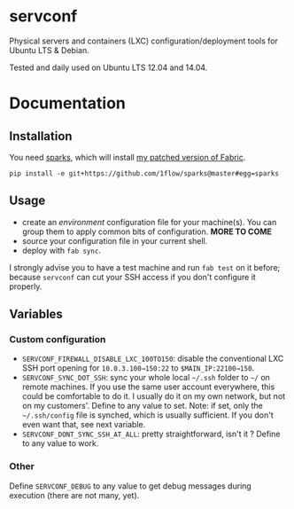 servconf
========

Physical servers and containers (LXC) configuration/deployment tools for Ubuntu LTS & Debian.

Tested and daily used on Ubuntu LTS 12.04 and 14.04.


# Documentation


## Installation

You need [sparks](https://github.com/1flow/sparks), which will install [my patched version of Fabric](https://github.com/Karmak23/fabric).

	pip install -e git+https://github.com/1flow/sparks@master#egg=sparks


## Usage

- create an *environment* configuration file for your machine(s). You can group them to apply common bits of configuration. **MORE TO COME**
- source your configuration file in your current shell.
- deploy with `fab sync`.

I strongly advise you to have a test machine and run `fab test` on it before; because `servconf` can cut your SSH access if you don't configure it properly.

## Variables

### Custom configuration

- `SERVCONF_FIREWALL_DISABLE_LXC_100TO150`: disable the conventional LXC SSH port opening for `10.0.3.100→150:22` to `$MAIN_IP:22100→150`.
- `SERVCONF_SYNC_DOT_SSH`: sync your whole local `~/.ssh` folder to `~/` on remote machines. If you use the same user account everywhere, this could be comfortable to do it. I usually do it on my own network, but not on my customers'. Define to any value to set. Note: if set, only the `~/.ssh/config` file is synched, which is usually sufficient. If you don't even want that, see next variable.
- `SERVCONF_DONT_SYNC_SSH_AT_ALL`: pretty straightforward, isn't it ? Define to any value to work.

### Other

Define `SERVCONF_DEBUG` to any value to get debug messages during execution (there are not many, yet).
